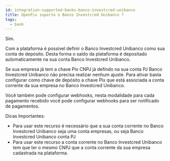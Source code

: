 ```yaml
---
id: integration-supported-banks-banco-investcred-unibanco
title: OpenPix suporta o Banco Investcred Unibanco ?
tags:
  - bank
---
```


Sim.

Com a plataforma é possível definir o Banco Investcred Unibanco como sua conta de depósito. Desta forma o saldo da plataforma é depositado automaticamente na sua conta Banco Investcred Unibanco.

Se sua empresa já tem a chave Pix CNPJ já defindo na sua conta PJ Banco Investcred Unibanco não precisa realizar nenhum ajuste. Para ativar basta configurar como chave de depósito a chave Pix que está associada a conta corrente da sua empresa no Banco Investcred Unibanco.

Você também pode configurar webhooks, nesta modalidade para cada pagamento recebido você pode configurar webhooks para ser notificado de pagamentos.

Dicas Importantes:

- Para usar este recurso é necessário que a sua conta corrente no Banco Investcred Unibanco seja uma conta empresas, ou seja Banco Investcred Unibanco conta PJ
- Para usar este recurso a conta corrente no Banco Investcred Unibanco tem que ter o mesmo CNPJ que a conta corrente da sua empresa cadastrada na plataforma.
